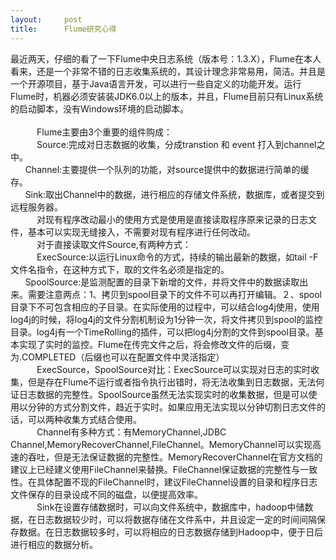 ```yaml
---
layout:     post
title:      Flume研究心得
---
```

<div id="article_content" class="article_content clearfix csdn-tracking-statistics" data-pid="blog" data-mod="popu_307" data-dsm="post">
								            <link rel="stylesheet" href="https://csdnimg.cn/release/phoenix/template/css/ck_htmledit_views-f76675cdea.css">
						<div class="htmledit_views" id="content_views">
                
<span>最近两天，仔细的看了一下Flume中央日志系统（版本号：1.3.X），Flume在本人看来，还是一个非常不错的日志收集系统的，其设计理念非常易用，简洁。并且是一个开源项目，基于Java语言开发，可以进行一些自定义的功能开发。运行Flume时，机器必须安装装JDK6.0以上的版本，并且，Flume目前只有Linux系统的启动脚本，没有Windows环境的启动脚本。<span> </span></span><br><span>     <span> </span></span><img src="http://dl.iteye.com/upload/attachment/0081/7636/e6fe38ee-46fe-305a-bbf3-482e27d05a01.png" alt=""><span><span> </span></span><br><span>　　　Flume主要由3个重要的组件购成：<span> </span></span><br><span>　　　Source:完成对日志数据的收集，分成transtion 和 event 打入到channel之中。<span> </span></span><br><span>      Channel:主要提供一个队列的功能，对source提供中的数据进行简单的缓存。<span> </span></span><br><span>      Sink:取出Channel中的数据，进行相应的存储文件系统，数据库，或者提交到远程服务器。<span> </span></span><br><span>　　　对现有程序改动最小的使用方式是使用是直接读取程序原来记录的日志文件，基本可以实现无缝接入，不需要对现有程序进行任何改动。<span> </span></span><br><span>　　　对于直接读取文件Source,有两种方式：<span> </span></span><br><span>　　　ExecSource:以运行Linux命令的方式，持续的输出最新的数据，如tail -F 文件名指令，在这种方式下，取的文件名必须是指定的。<span> </span></span><br><span>      SpoolSource:是监测配置的目录下新增的文件，并将文件中的数据读取出来。需要注意两点：</span><span>1、拷贝到spool目录下的文件不可以再打开编辑。２、spool目录下不可包含相应的子目录。</span><span>在实际使用的过程中，可以结合log4j使用，使用log4j的时候，将log4j的文件分割机制设为1分钟一次，将文件拷贝到spool的监控目录。log4j有一个TimeRolling的插件，可以把log4j分割的文件到spool目录。基本实现了实时的监控。Flume在传完文件之后，将会修改文件的后缀，变为.COMPLETED（后缀也可以在配置文件中灵活指定）<span> </span></span><br><span>　　　ExecSource，SpoolSource对比：ExecSource可以实现对日志的实时收集，但是存在Flume不运行或者指令执行出错时，将无法收集到日志数据，无法何证日志数据的完整性。SpoolSource虽然无法实现实时的收集数据，但是可以使用以分钟的方式分割文件，趋近于实时。如果应用无法实现以分钟切割日志文件的话，可以两种收集方式结合使用。<span> </span></span><br><span>　　　Channel有多种方式：有MemoryChannel,JDBC Channel,MemoryRecoverChannel,FileChannel。MemoryChannel可以实现高速的吞吐，但是无法保证数据的完整性。MemoryRecoverChannel在官方文档的建议上已经建义使用FileChannel来替换。FileChannel保证数据的完整性与一致性。在具体配置不现的FileChannel时，建议FileChannel设置的目录和程序日志文件保存的目录设成不同的磁盘，以便提高效率。<span> </span></span><br><span>　　　Sink在设置存储数据时，可以向文件系统中，数据库中，hadoop中储数据，在日志数据较少时，可以将数据存储在文件系中，并且设定一定的时间间隔保存数据。在日志数据较多时，可以将相应的日志数据存储到Hadoop中，便于日后进行相应的数据分析。<span> </span></span>
            </div>
                </div>